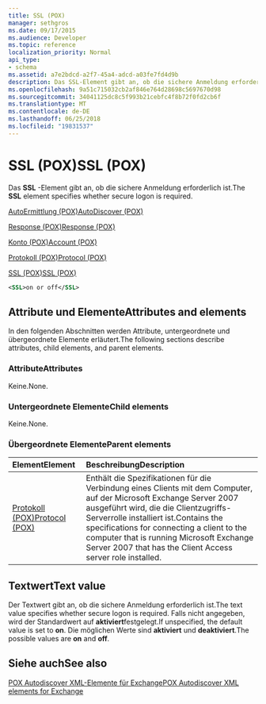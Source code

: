 ```yaml
---
title: SSL (POX)
manager: sethgros
ms.date: 09/17/2015
ms.audience: Developer
ms.topic: reference
localization_priority: Normal
api_type:
- schema
ms.assetid: a7e2bdcd-a2f7-45a4-adcd-a03fe7fd4d9b
description: Das SSL-Element gibt an, ob die sichere Anmeldung erforderlich ist.
ms.openlocfilehash: 9a51c715032cb2af846e764d28698c5697670d98
ms.sourcegitcommit: 34041125dc8c5f993b21cebfc4f8b72f0fd2cb6f
ms.translationtype: MT
ms.contentlocale: de-DE
ms.lasthandoff: 06/25/2018
ms.locfileid: "19831537"
---
```

# <a name="ssl-pox"></a><span data-ttu-id="2c50f-103">SSL (POX)</span><span class="sxs-lookup"><span data-stu-id="2c50f-103">SSL (POX)</span></span>

<span data-ttu-id="2c50f-104">Das **SSL** -Element gibt an, ob die sichere Anmeldung erforderlich ist.</span><span class="sxs-lookup"><span data-stu-id="2c50f-104">The **SSL** element specifies whether secure logon is required.</span></span> 
  
[<span data-ttu-id="2c50f-105">AutoErmittlung (POX)</span><span class="sxs-lookup"><span data-stu-id="2c50f-105">AutoDiscover (POX)</span></span>](autodiscover-pox.md)
  
[<span data-ttu-id="2c50f-106">Response (POX)</span><span class="sxs-lookup"><span data-stu-id="2c50f-106">Response (POX)</span></span>](response-pox.md)
  
[<span data-ttu-id="2c50f-107">Konto (POX)</span><span class="sxs-lookup"><span data-stu-id="2c50f-107">Account (POX)</span></span>](account-pox.md)
  
[<span data-ttu-id="2c50f-108">Protokoll (POX)</span><span class="sxs-lookup"><span data-stu-id="2c50f-108">Protocol (POX)</span></span>](protocol-pox.md)
  
[<span data-ttu-id="2c50f-109">SSL (POX)</span><span class="sxs-lookup"><span data-stu-id="2c50f-109">SSL (POX)</span></span>](ssl-pox.md)
  
```xml
<SSL>on or off</SSL>
```

## <a name="attributes-and-elements"></a><span data-ttu-id="2c50f-110">Attribute und Elemente</span><span class="sxs-lookup"><span data-stu-id="2c50f-110">Attributes and elements</span></span>

<span data-ttu-id="2c50f-111">In den folgenden Abschnitten werden Attribute, untergeordnete und übergeordnete Elemente erläutert.</span><span class="sxs-lookup"><span data-stu-id="2c50f-111">The following sections describe attributes, child elements, and parent elements.</span></span>
  
### <a name="attributes"></a><span data-ttu-id="2c50f-112">Attribute</span><span class="sxs-lookup"><span data-stu-id="2c50f-112">Attributes</span></span>

<span data-ttu-id="2c50f-113">Keine.</span><span class="sxs-lookup"><span data-stu-id="2c50f-113">None.</span></span>
  
### <a name="child-elements"></a><span data-ttu-id="2c50f-114">Untergeordnete Elemente</span><span class="sxs-lookup"><span data-stu-id="2c50f-114">Child elements</span></span>

<span data-ttu-id="2c50f-115">Keine.</span><span class="sxs-lookup"><span data-stu-id="2c50f-115">None.</span></span>
  
### <a name="parent-elements"></a><span data-ttu-id="2c50f-116">Übergeordnete Elemente</span><span class="sxs-lookup"><span data-stu-id="2c50f-116">Parent elements</span></span>

|<span data-ttu-id="2c50f-117">**Element**</span><span class="sxs-lookup"><span data-stu-id="2c50f-117">**Element**</span></span>|<span data-ttu-id="2c50f-118">**Beschreibung**</span><span class="sxs-lookup"><span data-stu-id="2c50f-118">**Description**</span></span>|
|:-----|:-----|
|[<span data-ttu-id="2c50f-119">Protokoll (POX)</span><span class="sxs-lookup"><span data-stu-id="2c50f-119">Protocol (POX)</span></span>](protocol-pox.md) <br/> |<span data-ttu-id="2c50f-120">Enthält die Spezifikationen für die Verbindung eines Clients mit dem Computer, auf der Microsoft Exchange Server 2007 ausgeführt wird, die die Clientzugriffs-Serverrolle installiert ist.</span><span class="sxs-lookup"><span data-stu-id="2c50f-120">Contains the specifications for connecting a client to the computer that is running Microsoft Exchange Server 2007 that has the Client Access server role installed.</span></span>  <br/> |
   
## <a name="text-value"></a><span data-ttu-id="2c50f-121">Textwert</span><span class="sxs-lookup"><span data-stu-id="2c50f-121">Text value</span></span>

<span data-ttu-id="2c50f-122">Der Textwert gibt an, ob die sichere Anmeldung erforderlich ist.</span><span class="sxs-lookup"><span data-stu-id="2c50f-122">The text value specifies whether secure logon is required.</span></span> <span data-ttu-id="2c50f-123">Falls nicht angegeben, wird der Standardwert auf **aktiviert**festgelegt.</span><span class="sxs-lookup"><span data-stu-id="2c50f-123">If unspecified, the default value is set to **on**.</span></span> <span data-ttu-id="2c50f-124">Die möglichen Werte sind **aktiviert** und **deaktiviert**.</span><span class="sxs-lookup"><span data-stu-id="2c50f-124">The possible values are **on** and **off**.</span></span>
  
## <a name="see-also"></a><span data-ttu-id="2c50f-125">Siehe auch</span><span class="sxs-lookup"><span data-stu-id="2c50f-125">See also</span></span>



[<span data-ttu-id="2c50f-126">POX Autodiscover XML-Elemente für Exchange</span><span class="sxs-lookup"><span data-stu-id="2c50f-126">POX Autodiscover XML elements for Exchange</span></span>](pox-autodiscover-xml-elements-for-exchange.md)

